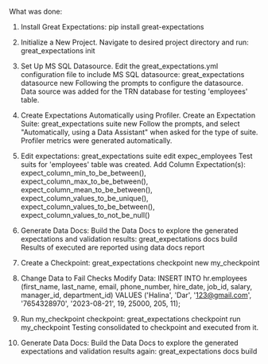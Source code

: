 What was done:
1. Install Great Expectations: 
pip install great-expectations

2. Initialize a New Project. Navigate to desired project directory and run:
great_expectations init

3. Set Up MS SQL Datasource. Edit the great_expectations.yml configuration file to include MS SQL datasource:
great_expectations datasource new
Following the prompts to configure the datasource.
Data source was added for the TRN database for testing 'employees' table.

4. Create Expectations Automatically using Profiler. Create an Expectation Suite:
great_expectations suite new
Follow the prompts, and select "Automatically, using a Data Assistant" when asked for the type of suite.
Profiler metrics were generated automatically.

5. Edit expectations:
great_expectations suite edit expec_employees
Test suits for 'employees' table was created.
Add Column Expectation(s):
expect_column_min_to_be_between(), 
expect_column_max_to_be_between(),
expect_column_mean_to_be_between(),
expect_column_values_to_be_unique(), 
expect_column_values_to_be_between(),
expect_column_values_to_not_be_null()

6. Generate Data Docs:
Build the Data Docs to explore the generated expectations and validation results:
great_expectations docs build
Results of executed are reported using data docs report

7. Create a Checkpoint:
great_expectations checkpoint new my_checkpoint

8. Change Data to Fail Checks
Modify Data:
INSERT INTO hr.employees (first_name, last_name, email, phone_number, hire_date, job_id, salary, manager_id, department_id)
VALUES ('Halina', 'Dar', '123@gmail.com', '7654328970', '2023-08-21', 19, 25000, 205, 11);

9. Run my_checkpoint checkpoint:
great_expectations checkpoint run my_checkpoint
Testing consolidated to checkpoint and executed from it.

10. Generate Data Docs:
Build the Data Docs to explore the generated expectations and validation results again:
great_expectations docs build
